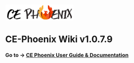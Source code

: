 ![](https://github.com/heatherbellho/CE-Phoenix-Wiki/blob/master/images/store_logo_brand.png)
# CE-Phoenix Wiki v1.0.7.9
### Go to → [CE Phoenix User Guide &amp; Documentation](https://github.com/heatherbellho/CE-Phoenix-Wiki/wiki)
